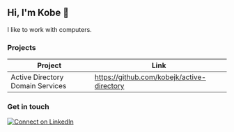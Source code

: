 ## Hi, I'm Kobe 👋

I like to work with computers.

### Projects

| Project                          	| Link                                       	|
|----------------------------------	|--------------------------------------------	|
| Active Directory Domain Services 	| https://github.com/kobejk/active-directory 	|

### Get in touch

[![Connect on LinkedIn](https://img.shields.io/badge/connect-%230077B5.svg?&style=for-the-badge&logo=linkedin)](https://www.linkedin.com/in/kobekunce)
